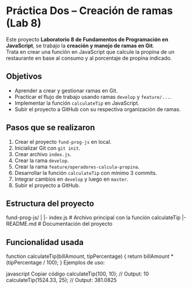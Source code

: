 # Práctica Dos – Creación de ramas (Lab 8)

Este proyecto **Laboratorio 8 de Fundamentos de Programación en JavaScript**, se trabajo la **creación y manejo de ramas en Git**.  
Trata en crear una función en JavaScript que calcule la propina de un restaurante en base al consumo y al porcentaje de propina indicado.

## Objetivos
- Aprender a crear y gestionar ramas en Git.
- Practicar el flujo de trabajo usando ramas `develop` y `feature/...`.
- Implementar la función `calculateTip` en JavaScript.
- Subir el proyecto a GitHub con su respectiva organización de ramas.

## Pasos que se realizaron

1. Crear el proyecto `fund-prog-js` en local.
2. Inicializar Git con `git init`.
3. Crear archivo `index.js`.
4. Crear la rama `develop`.
5. Crear la rama `feature/operadores-calcula-propina`.
6. Desarrollar la función `calculateTip` con mínimo 3 commits.
7. Integrar cambios en `develop` y luego en `master`.
8. Subir el proyecto a GitHub.

## Estructura del proyecto
fund-prog-js/
|
|- index.js # Archivo principal con la función calculateTip
|- README.md # Documentación del proyecto

## Funcionalidad usada

function calculateTip(billAmount, tipPercentage) {
  return billAmount * (tipPercentage / 100);
}
Ejemplos de uso:

javascript
Copiar código
calculateTip(100, 10);      // Output: 10
calculateTip(1524.33, 25);  // Output: 381.0825
